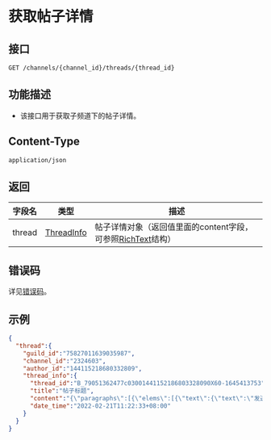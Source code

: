 # 获取帖子详情

## 接口

`GET /channels/{channel_id}/threads/{thread_id}`

## 功能描述

- 该接口用于获取子频道下的帖子详情。

<PrivateDomain/>

## Content-Type

`application/json`

## 返回

| 字段名             | 类型   | 描述                                                                                   |
| ------------------ | ------ | -------------------------------------------------------------------------------------- |
| thread | [ThreadInfo](model.md#ThreadInfo) | 帖子详情对象（返回值里面的content字段，可参照[RichText](model.md#RichText)结构） |

## 错误码

详见[错误码](../../../../openapi/error/error.md)。

## 示例
```json
{
  "thread":{
    "guild_id":"75827011639035987",
    "channel_id":"2324603",
    "author_id":"144115218680332809",
    "thread_info":{
      "thread_id":"B_79051362477c03001441152186803328090X60-1645413753",
      "title":"帖子标题",
      "content":"{\"paragraphs\":[{\"elems\":[{\"text\":{\"text\":\"发送消息 | QQ机器人文档\"},\"type\":1}],\"props\":{}},{\"elems\":[{\"text\":{\"text\":\"• 主动消息：发送消息时，未填充msg_id 字段的消息。\"},\"type\":1}],\"props\":{}}]}",
      "date_time":"2022-02-21T11:22:33+08:00"
    }
  }
}
```

